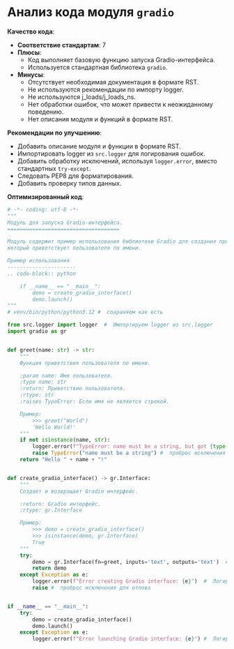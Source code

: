 # Анализ кода модуля `gradio`

**Качество кода**:
- **Соответствие стандартам**: 7
- **Плюсы**:
    - Код выполняет базовую функцию запуска Gradio-интерфейса.
    - Используется стандартная библиотека `gradio`.
- **Минусы**:
    - Отсутствует необходимая документация в формате RST.
    - Не используются рекомендации по импорту logger.
    - Не используются j_loads/j_loads_ns.
    - Нет обработки ошибок, что может привести к неожиданному поведению.
    - Нет описания модуля и функций в формате RST.

**Рекомендации по улучшению**:
- Добавить описание модуля и функции в формате RST.
- Импортировать logger из `src.logger` для логирования ошибок.
- Добавить обработку исключений, используя `logger.error`, вместо стандартных `try-except`.
- Следовать PEP8 для форматирования.
- Добавить проверку типов данных.

**Оптимизированный код**:
```python
# -*- coding: utf-8 -*-
"""
Модуль для запуска Gradio-интерфейса.
====================================

Модуль содержит пример использования библиотеки Gradio для создания простого веб-интерфейса, 
который приветствует пользователя по имени.

Пример использования
----------------------
.. code-block:: python

    if __name__ == "__main__":
        demo = create_gradio_interface()
        demo.launch()
"""
# venv/bin/python/python3.12 #  сохраняем как есть

from src.logger import logger  #  Импортируем logger из src.logger
import gradio as gr


def greet(name: str) -> str:
    """
    Функция приветствия пользователя по имени.

    :param name: Имя пользователя.
    :type name: str
    :return: Приветствие пользователя.
    :rtype: str
    :raises TypeError: Если имя не является строкой.

    Пример:
        >>> greet("World")
        'Hello World!'
    """
    if not isinstance(name, str):
        logger.error(f"TypeError: name must be a string, but got {type(name)}")  #  Логируем ошибку типа
        raise TypeError("name must be a string") #  проброс исключения для отлова
    return "Hello " + name + "!"


def create_gradio_interface() -> gr.Interface:
    """
    Создает и возвращает Gradio интерфейс.

    :return: Gradio интерфейс.
    :rtype: gr.Interface

    Пример:
        >>> demo = create_gradio_interface()
        >>> isinstance(demo, gr.Interface)
        True
    """
    try:
        demo = gr.Interface(fn=greet, inputs='text', outputs='text')  #  Используем одинарные кавычки
        return demo
    except Exception as e:
        logger.error(f"Error creating Gradio interface: {e}")  #  Логируем ошибку создания интерфейса
        raise #  проброс исключения для отлова


if __name__ == "__main__":
    try:
        demo = create_gradio_interface()
        demo.launch()
    except Exception as e:
        logger.error(f"Error launching Gradio interface: {e}") #  Логируем ошибку запуска интерфейса
```